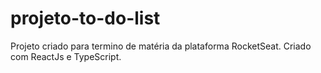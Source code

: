 # projeto-to-do-list
Projeto criado para termino de matéria da plataforma RocketSeat.
Criado com ReactJs e TypeScript.
